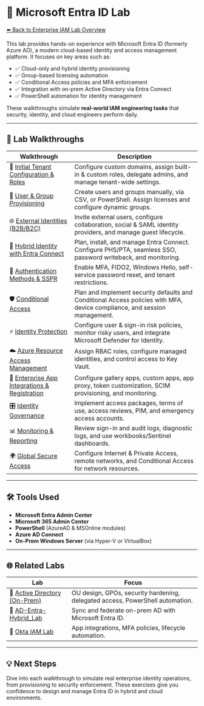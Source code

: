 # 🔐 Microsoft Entra ID Lab

[⬅️ Back to Enterprise IAM Lab Overview](../README.md)

This lab provides hands-on experience with Microsoft Entra ID (formerly Azure AD), a modern cloud-based identity and access management platform. It focuses on key areas such as:

- ✅ Cloud-only and hybrid identity provisioning
- ✅ Group-based licensing automation
- ✅ Conditional Access policies and MFA enforcement
- ✅ Integration with on-prem Active Directory via Entra Connect
- ✅ PowerShell automation for identity management

These walkthroughs simulate **real-world IAM engineering tasks** that security, identity, and cloud engineers perform daily.

---

## 📂 Lab Walkthroughs

| Walkthrough                                                           | Description                                                                                                               |
| --------------------------------------------------------------------- | ------------------------------------------------------------------------------------------------------------------------- |
| 🏁 [Initial Tenant Configuration & Roles](./initial-tenant-config.md) | Configure custom domains, assign built-in & custom roles, delegate admins, and manage tenant-wide settings.               |
| 👤 [User & Group Provisioning](./user-and-group-provisioning.md)      | Create users and groups manually, via CSV, or PowerShell. Assign licenses and configure dynamic groups.                   |
| 🌐 [External Identities (B2B/B2C)](./external-identities.md)          | Invite external users, configure collaboration, social & SAML identity providers, and manage guest lifecycle.             |
| 🔗 [Hybrid Identity with Entra Connect](./hybrid-identity.md)         | Plan, install, and manage Entra Connect. Configure PHS/PTA, seamless SSO, password writeback, and monitoring.             |
| 🔑 [Authentication Methods & SSPR](./authentication-methods.md)       | Enable MFA, FIDO2, Windows Hello, self-service password reset, and tenant restrictions.                                   |
| 🛡️ [Conditional Access](./conditional-access.md)                     | Plan and implement security defaults and Conditional Access policies with MFA, device compliance, and session management. |
| ⚡ [Identity Protection](./identity-protection.md)                     | Configure user & sign-in risk policies, monitor risky users, and integrate Microsoft Defender for Identity.               |
| ☁️ [Azure Resource Access Management](./azure-access.md)              | Assign RBAC roles, configure managed identities, and control access to Key Vault.                                         |
| 📲 [Enterprise App Integrations & Registration](./enterprise-apps.md) | Configure gallery apps, custom apps, app proxy, token customization, SCIM provisioning, and monitoring.                   |
| 🎛️ [Identity Governance](./identity-governance.md)                   | Implement access packages, terms of use, access reviews, PIM, and emergency access accounts.                              |
| 📊 [Monitoring & Reporting](./monitoring-reporting.md)                | Review sign-in and audit logs, diagnostic logs, and use workbooks/Sentinel dashboards.                                    |
| 🌍 [Global Secure Access](./global-secure-access.md)                  | Configure Internet & Private Access, remote networks, and Conditional Access for network resources.                       |


---

## 🛠️ Tools Used

- **Microsoft Entra Admin Center**
- **Microsoft 365 Admin Center**
- **PowerShell** (AzureAD & MSOnline modules)
- **Azure AD Connect**
- **On-Prem Windows Server** (via Hyper-V or VirtualBox)

---

## 🌐 Related Labs

| Lab | Focus |
|-----|-------|
| 🧱 [Active Directory (On-Prem)](https://github.com/ColiverSEC/Enterprise-IAM-Lab/blob/main/activedirectory/README.md) | OU design, GPOs, security hardening, delegated access, PowerShell automation. |
| 🔄 [AD-Entra-Hybrid_Lab](../entra/README.md) | Sync and federate on-prem AD with Microsoft Entra ID. |
| 🔑 [Okta IAM Lab](https://github.com/ColiverSEC/Enterprise-IAM-Lab/tree/main/okta) | App integrations, MFA policies, lifecycle automation. |

---

## 💡 Next Steps

Dive into each walkthrough to simulate real enterprise identity operations, from provisioning to security enforcement. These exercises give you confidence to design and manage Entra ID in hybrid and cloud environments.
